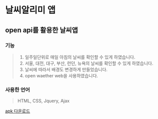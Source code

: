 # 날씨알리미 앱
## open api를 활용한 날씨앱

### 기능
>1. 일주일단위로 매일 아침의 날씨를 확인할 수 있게 하였습니다.    
>2. 서울, 대전, 대구, 부산, 런던, 뉴욕의 날씨를 확인할 수 있게 하였습니다.    
>3. 날씨에 따라서 배경도 변경하게 만들었습니다.     
>4. open waether web을 사용하였습니다.       

### 사용한 언어
>HTML, CSS, Jquery, Ajax

[apk 다운로드](https://github.com/hyekyeong123/weather/raw/master/weather.apk)

